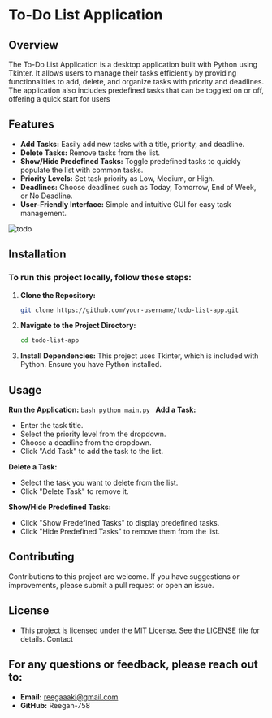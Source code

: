# To-Do List Application
## Overview
The To-Do List Application is a desktop application built with Python using Tkinter. It allows users to manage their tasks efficiently by providing functionalities to add, delete, and organize tasks with priority and deadlines. The application also includes predefined tasks that can be toggled on or off, offering a quick start for users

## Features
- **Add Tasks:** Easily add new tasks with a title, priority, and deadline.
- **Delete Tasks:** Remove tasks from the list.
- **Show/Hide Predefined Tasks:** Toggle predefined tasks to quickly populate the list with common tasks.
- **Priority Levels:** Set task priority as Low, Medium, or High.
- **Deadlines:** Choose deadlines such as Today, Tomorrow, End of Week, or No Deadline.
- **User-Friendly Interface:** Simple and intuitive GUI for easy task management.

![todo](https://github.com/user-attachments/assets/931ed51a-e736-4dbe-b88e-648ff2b0a6d4)

## Installation

### To run this project locally, follow these steps:

1. **Clone the Repository:**
   ```bash
   git clone https://github.com/your-username/todo-list-app.git
   ```
3. **Navigate to the Project Directory:**
    ```bash
    cd todo-list-app
    ```
4. **Install Dependencies:** This project uses Tkinter, which is included with Python. Ensure you have Python installed.

## Usage

**Run the Application:**
    ```bash
    python main.py
    ```
**Add a Task:**
- Enter the task title.
- Select the priority level from the dropdown.
- Choose a deadline from the dropdown.
- Click "Add Task" to add the task to the list.

**Delete a Task:**
- Select the task you want to delete from the list.
- Click "Delete Task" to remove it.

**Show/Hide Predefined Tasks:**
- Click "Show Predefined Tasks" to display predefined tasks.
- Click "Hide Predefined Tasks" to remove them from the list.

## Contributing

Contributions to this project are welcome. If you have suggestions or improvements, please submit a pull request or open an issue.

## License

- This project is licensed under the MIT License. See the LICENSE file for details.
Contact

## For any questions or feedback, please reach out to:

- **Email:** reegaaaki@gmail.com
- **GitHub:** Reegan-758

